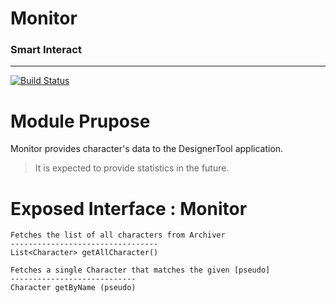 # Monitor
### Smart Interact

---

[![Build Status](http://51.83.69.199:8080/buildStatus/icon?job=Monitor-c)](http://51.83.69.199:8080/job/Monitor-c/)

Module Prupose
===

Monitor provides character's data to the DesignerTool application.

> It is expected to provide statistics in the future.

Exposed Interface : Monitor
===

```
Fetches the list of all characters from Archiver
---------------------------------
List<Character> getAllCharacter()
```
```
Fetches a single Character that matches the given [pseudo]
----------------------------
Character getByName (pseudo)
```